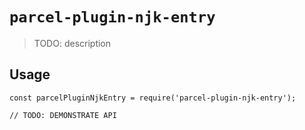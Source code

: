 # `parcel-plugin-njk-entry`

> TODO: description

## Usage

```
const parcelPluginNjkEntry = require('parcel-plugin-njk-entry');

// TODO: DEMONSTRATE API
```
